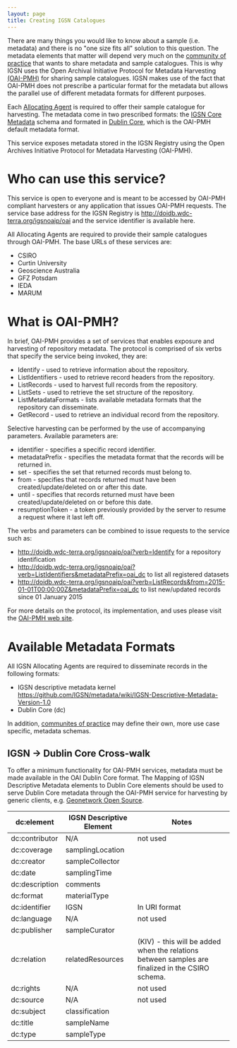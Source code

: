 ```yaml
---
layout: page
title: Creating IGSN Catalogues
---
```

There are many things you would like to know about a sample (i.e. metadata) and there is no "one size fits all" solution to this question. The metadata elements that matter will depend very much on the [community of practice](../communities) that wants to share metadata and sample catalogues. This is why IGSN uses the Open Archival Initiative Protocol for Metadata Harvesting [(OAI-PMH)](https://en.wikipedia.org/wiki/Protocol_for_Metadata_Harvesting) for sharing sample catalogues. IGSN makes use of the fact that OAI-PMH does not prescribe a particular format for the metadata but allows the parallel use of different metadata formats for different purposes.

Each [Allocating Agent](../agents) is required to offer their sample catalogue for harvesting. The metadata come in two prescribed formats: the [IGSN Core Metadata](../metadata) schema and formated in [Dublin Core](http://www.openarchives.org/OAI/2.0/openarchivesprotocol.htm#dublincore), which is the OAI-PMH default metadata format.

This service exposes metadata stored in the IGSN Registry using the Open Archives Initiative Protocol for Metadata Harvesting (OAI-PMH).

# Who can use this service? #

This service is open to everyone and is meant to be accessed by OAI-PMH compliant harvesters or any application that issues OAI-PMH requests. The service base address for the IGSN Registry is <http://doidb.wdc-terra.org/igsnoaip/oai> and the service identifier is available here.

All Allocating Agents are required to provide their sample catalogues through OAI-PMH. The base URLs of these services are:

*   CSIRO
*   Curtin University
*   Geoscience Australia
*   GFZ Potsdam
*   IEDA
*   MARUM

# What is OAI-PMH? #

In brief, OAI-PMH provides a set of services that enables exposure and harvesting of repository metadata. The protocol is comprised of six verbs that specify the service being invoked, they are:

*  Identify - used to retrieve information about the repository.
*  ListIdentifiers - used to retrieve record headers from the repository.
*  ListRecords - used to harvest full records from the repository.
*  ListSets - used to retrieve the set structure of the repository.
*  ListMetadataFormats - lists available metadata formats that the repository can disseminate.
*  GetRecord - used to retrieve an individual record from the repository.

Selective harvesting can be performed by the use of accompanying parameters. Available parameters are:

*  identifier - specifies a specific record identifier.
*  metadataPrefix - specifies the metadata format that the records will be returned in.
*  set - specifies the set that returned records must belong to.
*  from - specifies that records returned must have been created/update/deleted on or after this date.
*  until - specifies that records returned must have been created/update/deleted on or before this date.
*  resumptionToken - a token previously provided by the server to resume a request where it last left off.

The verbs and parameters can be combined to issue requests to the service such as:

*  <http://doidb.wdc-terra.org/igsnoaip/oai?verb=Identify> for a repository identification
*  <http://doidb.wdc-terra.org/igsnoaip/oai?verb=ListIdentifiers&metadataPrefix=oai_dc> to list all registered datasets
*  <http://doidb.wdc-terra.org/igsnoaip/oai?verb=ListRecords&from=2015-01-01T00:00:00Z&metadataPrefix=oai_dc> to list new/updated records since 01 January 2015

For more details on the protocol, its implementation, and uses please visit the [OAI-PMH web site](http://www.openarchives.org/pmh/).

# Available Metadata Formats #

All IGSN Allocating Agents are required to disseminate records in the following formats:

*  IGSN descriptive metadata kernel <https://github.com/IGSN/metadata/wiki/IGSN-Descriptive-Metadata-Version-1.0>
*  Dublin Core (dc)

In addition, [communites of practice](../communities) may define their own, more use case specific, metadata schemas.

## IGSN -> Dublin Core Cross-walk ##

To offer a minimum functionality for OAI-PMH services, metadata must be made available in the OAI Dublin Core format. The Mapping of IGSN Descriptive Metadata elements to Dublin Core elements should be used to serve Dublin Core metadata through the OAI-PMH service for harvesting by generic clients, e.g. [Geonetwork Open Source](http://www.geonetwork-opensource.org/).

dc:element | IGSN Descriptive Element | Notes
---------- | ------------------------ | -----
dc:contributor |  N/A | not used
dc:coverage | samplingLocation |
dc:creator | sampleCollector |
dc:date | samplingTime |
dc:description | comments |
dc:format | materialType |
dc:identifier | IGSN | In URI format
dc:language | N/A | not used
dc:publisher | sampleCurator |
dc:relation | relatedResources | (KIV) - this will be added when the relations between samples are finalized in the CSIRO schema.
dc:rights | N/A | not used
dc:source | N/A | not used
dc:subject | classification |
dc:title | sampleName |
dc:type | sampleType |